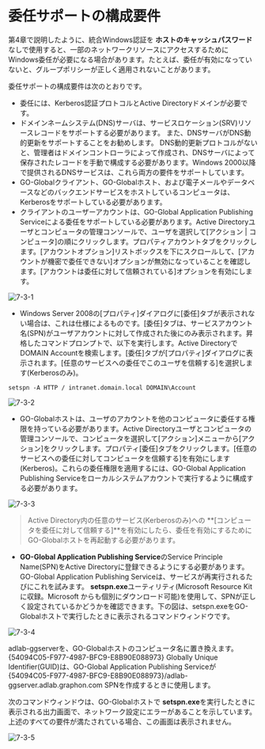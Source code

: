 # 委任サポートの構成要件

第4章で説明したように、統合Windows認証を **ホストのキャッシュパスワード**なしで使用すると、一部のネットワークリソースにアクセスするためにWindows委任が必要になる場合があります。たとえば、委任が有効になっていないと、グループポリシーが正しく適用されないことがあります。

委任サポートの構成要件は次のとおりです。

* 委任には、Kerberos認証プロトコルとActive Directoryドメインが必要です。
* ドメインネームシステム(DNS)サーバは、サービスロケーション(SRV)リソースレコードをサポートする必要があります。 また、DNSサーバがDNS動的更新をサポートすることをお勧めします。 DNS動的更新プロトコルがないと、管理者はドメインコントローラによって作成され、DNSサーバによって保存されたレコードを手動で構成する必要があります。Windows 2000以降で提供されるDNSサービスは、これら両方の要件をサポートしています。
* GO-Globalクライアント、GO-Globalホスト、および電子メールやデータベースなどのバックエンドサービスをホストしているコンピュータは、Kerberosをサポートしている必要があります。
* クライアントのユーザーアカウントは、GO-Global Application Publishing Serviceによる委任をサポートしている必要があります。Active Directoryユーザとコンピュータの管理コンソールで、ユーザを選択して[アクション | コンピュータ]の順にクリックします。プロパティアカウントタブをクリックします。[アカウントオプション]リストボックスを下にスクロールして、[アカウントが機密で委任できない]オプションが無効になっていることを確認します。[アカウントは委任に対して信頼されている]オプションを有効にします。

![7-3-1](/img/7-3-1.png) 

* Windows Server 2008の[プロパティ]ダイアログに[委任]タブが表示されない場合は、これは仕様によるものです。[委任]タブは、サービスアカウント名(SPN)がユーザアカウントに対して作成された後にのみ表示されます。昇格したコマンドプロンプトで、以下を実行します。Active DirectoryでDOMAIN Accountを検索します。[委任]タブが[プロパティ]ダイアログに表示されます。[任意のサービスへの委任でこのユーザを信頼する]を選択します(Kerberosのみ)。

```
setspn -A HTTP / intranet.domain.local DOMAIN\Account
```

![7-3-2](/img/7-3-2.png) 

* GO-Globalホストは、ユーザのアカウントを他のコンピュータに委任する権限を持っている必要があります。Active Directoryユーザとコンピュータの管理コンソールで、コンピュータを選択して[アクション]メニューから[アクション]をクリックします。プロパティ[委任]タブをクリックします。[任意のサービスへの委任に対してコンピュータを信頼する]を有効にします(Kerberos)。これらの委任権限を適用するには、GO-Global Application Publishing Serviceをローカルシステムアカウントで実行するように構成する必要があります。

![7-3-3](/img/7-3-3.png) 

>Active Directory内の任意のサービス(Kerberosのみ)への **[コンピュータを委任に対して信頼する]**を有効にしたら、委任を有効にするためにGO-Globalホストを再起動する必要があります。

* **GO-Global Application Publishing Service**のService Principle Name(SPN)をActive Directoryに登録できるようにする必要があります。GO-Global Application Publishing Serviceは、サービスが再実行されるたびにこれを試みます。 **setspn.exe**ユーティリティ(Microsoft Resource Kitに収録。Microsoft からも個別にダウンロード可能)を使用して、SPNが正しく設定されているかどうかを確認できます。下の図は、setspn.exeをGO-Globalホストで実行したときに表示されるコマンドウィンドウです。

![7-3-4](/img/7-3-4.png) 

adlab-ggserverを、GO-Globalホストのコンピュータ名に置き換えます。{54094C05-F977-4987-BFC9-E8B90E088973} Globally Unique Identifier(GUID)は、GO-Global Application Publishing Serviceが {54094C05-F977-4987-BFC9-E8B90E088973}/adlab-ggserver.adlab.graphon.com SPNを作成するときに使用します。

次のコマンドウィンドウは、GO-Globalホストで **setspn.exe**を実行したときに表示される出力画面で、ネットワーク設定にエラーがあることを示しています。上述のすべての要件が満たされている場合、この画面は表示されません。

![7-3-5](/img/7-3-5.png) 